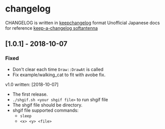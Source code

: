# changelog

CHANGELOG is written in [keepchangelog](https://keepachangelog.com/en/1.0.0/) format
Unofficial Japanese docs for reference [keep-a-changelog softantenna](https://www.softantenna.com/wp/software/keep-a-changeloag/)

## [1.0.1] - 2018-10-07
### Fixed
  - Don't clear each time `Draw::DrawAt` is called
  - Fix example/walking_cat to fit with avobe fix.

v1.0 written: [2018-10-07]
  * The first release.
  * `./shgif.sh <your shgif file>` to run shgif file
  * The shgif file should be directory.
  * shgif file supported commands:
    * `sleep`
    * `<x> <y> <file>`
